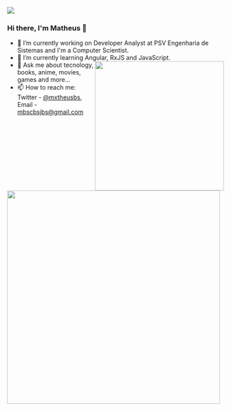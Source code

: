![](https://komarev.com/ghpvc/?username=WhoisBsa&color=blue&style=flat)

### Hi there, I'm Matheus 👋

<!--
**WhoisBsa/WhoisBsa** is a ✨ _special_ ✨ repository because its `README.md` (this file) appears on your GitHub profile.

Here are some ideas to get you started:
-->

- 🔭 I’m currently working on Developer Analyst at PSV Engenharia de Sistemas and I'm a Computer Scientist.
- 🌱 I’m currently learning Angular, RxJS and JavaScript.<img align="right" src="https://github.com/luan-j/luan-j/blob/main/image/illustration.png?raw=true" width="300"/>
- 💬 Ask me about tecnology, books, anime, movies, games and more...
- 📫 How to reach me: Twitter - [@mxtheusbs](https://twitter.com/mxtheusbs), Email - mbscbsjbs@gmail.com

<td><img width="495px" align="left" src="https://github-readme-stats.vercel.app/api?username=whoisbsa&&show_icons=true&title_color=ffffff&icon_color=bb2acf&text_color=daf7dc&bg_color=151515"/>

